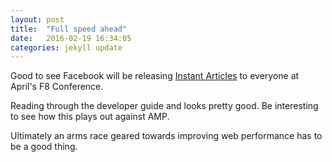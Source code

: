 ```yaml
---
layout: post
title:  "Full speed ahead"
date:   2016-02-19 16:34:05 
categories: jekyll update
---
```


Good to see Facebook will be releasing [Instant Articles](http://media.fb.com/2016/02/17/opening-up-instant-articles/) to everyone at April's F8 Conference.

Reading through the developer guide and looks pretty good. Be interesting to see how this plays out against AMP.

Ultimately an arms race geared towards improving web performance has to be a good thing.

